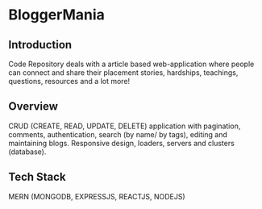 # BloggerMania

## Introduction

Code Repository deals with a article based web-application where people can connect and share their placement stories, hardships, teachings, questions, resources and a lot more!

## Overview 

CRUD (CREATE, READ, UPDATE, DELETE) application with pagination, comments, authentication, search (by name/ by tags), editing and maintaining blogs.
Responsive design, loaders, servers and clusters (database).

## Tech Stack 

MERN (MONGODB, EXPRESSJS, REACTJS, NODEJS)

